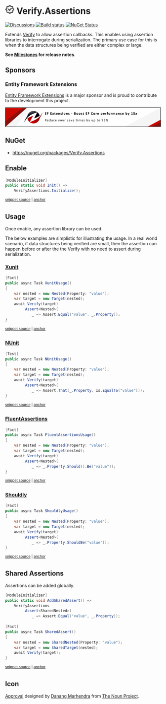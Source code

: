 # <img src="/src/icon.png" height="30px"> Verify.Assertions

[![Discussions](https://img.shields.io/badge/Verify-Discussions-yellow?svg=true&label=)](https://github.com/orgs/VerifyTests/discussions)
[![Build status](https://ci.appveyor.com/api/projects/status/6stx39bhogfbgnpi?svg=true)](https://ci.appveyor.com/project/SimonCropp/Verify-Assertions)
[![NuGet Status](https://img.shields.io/nuget/v/Verify.Assertions.svg)](https://www.nuget.org/packages/Verify.Assertions/)

Extends [Verify](https://github.com/VerifyTests/Verify) to allow assertion callbacks. This enables using assertion libraries to interrogate during serialization. The primary use case for this is when the data structures being verified are either complex or large.

**See [Milestones](../../milestones?state=closed) for release notes.**


## Sponsors

### Entity Framework Extensions<!-- include: zzz. path: /docs/zzz.include.md -->

[Entity Framework Extensions](https://entityframework-extensions.net/) is a major sponsor and is proud to contribute to the development this project.

[![Entity Framework Extensions](docs/zzz.png)](https://entityframework-extensions.net)<!-- endInclude -->


## NuGet

 * https://nuget.org/packages/Verify.Assertions


## Enable

<!-- snippet: enable -->
<a id='snippet-enable'></a>
```cs
[ModuleInitializer]
public static void Init() =>
    VerifyAssertions.Initialize();
```
<sup><a href='/src/Tests/ModuleInitializer.cs#L3-L9' title='Snippet source file'>snippet source</a> | <a href='#snippet-enable' title='Start of snippet'>anchor</a></sup>
<!-- endSnippet -->


## Usage

Once enable, any assertion library can be used.

The below examples are simplistic for illustrating the usage. In a real world scenario, if data structures being verified are small, then the assertion can happen before or after the the Verify with no need to assert during serialization.


### [Xunit](https://xunit.net/)

<!-- snippet: XunitUsage -->
<a id='snippet-XunitUsage'></a>
```cs
[Fact]
public async Task XunitUsage()
{
    var nested = new Nested(Property: "value");
    var target = new Target(nested);
    await Verify(target)
        .Assert<Nested>(
            _ => Assert.Equal("value", _.Property));
}
```
<sup><a href='/src/Tests/Tests.cs#L3-L15' title='Snippet source file'>snippet source</a> | <a href='#snippet-XunitUsage' title='Start of snippet'>anchor</a></sup>
<!-- endSnippet -->


### [NUnit](https://docs.nunit.org/articles/nunit/writing-tests/assertions/assertions.html)

<!-- snippet: NUnitUsage -->
<a id='snippet-NUnitUsage'></a>
```cs
[Test]
public async Task NUnitUsage()
{
    var nested = new Nested(Property: "value");
    var target = new Target(nested);
    await Verify(target)
        .Assert<Nested>(
            _ => Assert.That(_.Property, Is.EqualTo("value")));
}
```
<sup><a href='/src/NUnitTests/Tests.cs#L4-L16' title='Snippet source file'>snippet source</a> | <a href='#snippet-NUnitUsage' title='Start of snippet'>anchor</a></sup>
<!-- endSnippet -->


### [FluentAssertions](https://fluentassertions.com/)

<!-- snippet: FluentAssertionsUsage -->
<a id='snippet-FluentAssertionsUsage'></a>
```cs
[Fact]
public async Task FluentAssertionsUsage()
{
    var nested = new Nested(Property: "value");
    var target = new Target(nested);
    await Verify(target)
        .Assert<Nested>(
            _ => _.Property.Should().Be("value"));
}
```
<sup><a href='/src/Tests/FluentAssertionsTests.cs#L5-L17' title='Snippet source file'>snippet source</a> | <a href='#snippet-FluentAssertionsUsage' title='Start of snippet'>anchor</a></sup>
<!-- endSnippet -->


### [Shouldly](https://github.com/shouldly/shouldly)

<!-- snippet: ShouldlyUsage -->
<a id='snippet-ShouldlyUsage'></a>
```cs
[Fact]
public async Task ShouldlyUsage()
{
    var nested = new Nested(Property: "value");
    var target = new Target(nested);
    await Verify(target)
        .Assert<Nested>(
            _ => _.Property.ShouldBe("value"));
}
```
<sup><a href='/src/Tests/ShouldyAssertionsTests.cs#L5-L17' title='Snippet source file'>snippet source</a> | <a href='#snippet-ShouldlyUsage' title='Start of snippet'>anchor</a></sup>
<!-- endSnippet -->


## Shared Assertions

Assertions can be added globally.

<!-- snippet: Shared -->
<a id='snippet-Shared'></a>
```cs
[ModuleInitializer]
public static void AddSharedAssert() =>
    VerifyAssertions
        .Assert<SharedNested>(
            _ => Assert.Equal("value", _.Property));

[Fact]
public async Task SharedAssert()
{
    var nested = new SharedNested(Property: "value");
    var target = new SharedTarget(nested);
    await Verify(target);
}
```
<sup><a href='/src/Tests/Tests.cs#L17-L33' title='Snippet source file'>snippet source</a> | <a href='#snippet-Shared' title='Start of snippet'>anchor</a></sup>
<!-- endSnippet -->


## Icon

[Approval](https://thenounproject.com/term/correct/6480102/) designed by [Danang Marhendra](https://thenounproject.com/creator/masart/) from [The Noun Project](https://thenounproject.com/).
